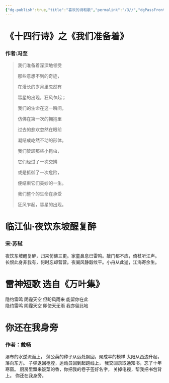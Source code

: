 ```yaml
---
{"dg-publish":true,"title":"喜欢的诗和歌","permalink":"/3//","dgPassFrontmatter":true}
---
```



# 《十四行诗》之《我们准备着》
### 作者:冯至

> 我们准备着深深地领受
> 
> 那些意想不到的奇迹，
> 
> 在漫长的岁月里忽然有
> 
> 彗星的出现，狂风乍起；
> 
> 我们的生命在这一瞬间，
> 
> 仿佛在第一次的拥抱里
> 
> 过去的悲欢忽然在眼前
> 
> 凝结成屹然不动的形体。
> 
> 我们赞颂那些小昆虫，
> 
> 它们经过了一次交媾
> 
> 或是抵御了一次危险，
> 
> 便结束它们美妙的一生。
> 
> 我们整个的生命在承受
> 
> 狂风乍起，彗星的出现。


# 临江仙·夜饮东坡醒复醉
### 宋·苏轼
夜饮东坡醒复醉，归来仿佛三更。家童鼻息已雷鸣。敲门都不应，倚杖听江声。
长恨此身非我有，何时忘却营营。夜阑风静縠纹平。小舟从此逝，江海寄余生。

# 雷神短歌 选自《万叶集》
隐约雷鸣 阴霾天空 但盼风雨来 能留你在此  
隐约雷鸣 阴霾天空 即使天无雨 我亦留此地


# 你还在我身旁
### 作者：戴畅
瀑布的水逆流而上，
蒲公英的种子从远处飘回，聚成伞的模样
太阳从西边升起，落向东方。
子弹退回枪膛，运动员回到起跑线上，
我交回录取通知书，忘了十年寒窗。
厨房里飘来饭菜的香，你把我的卷子签好名字，
关掉电视，帮我把书包背上。
你还在我身旁。